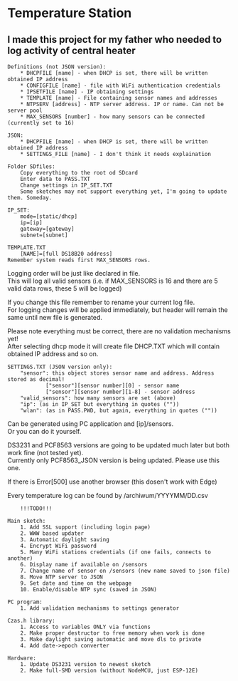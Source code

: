 # Temperature Station  
## I made this project for my father who needed to log activity of central heater  

	Definitions (not JSON version):  
		* DHCPFILE [name] - when DHCP is set, there will be written obtained IP address  
		* CONFIGFILE [name] - file with WiFi authentication credentials  
		* IPSETFILE [name] - IP obtaining settings    
		* TEMPLATE [name] - File containing sensor names and addresses  
		* NTPSERV [address] - NTP server address. IP or name. Can not be server pool  
		* MAX_SENSORS [number] - how many sensors can be connected (currently set to 16)  

	JSON:  
		* DHCPFILE [name] - when DHCP is set, there will be written obtained IP address  
		* SETTINGS_FILE [name] - I don't think it needs explaination  

	Folder SDfiles:  
		Copy everything to the root od SDcard  
		Enter data to PASS.TXT  
		Change settings in IP_SET.TXT  
		Some sketches may not support everything yet, I'm going to update them. Someday.  

	IP_SET:  
		mode=[static/dhcp]  
		ip=[ip]  
		gateway=[gateway]  
		subnet=[subnet]  

	TEMPLATE.TXT  
		[NAME]=[full DS18B20 address]  
	Remember system reads first MAX_SENSORS rows.  

Logging order will be just like declared in file.  
This will log all valid sensors (i.e. if MAX_SENSORS is 16 and there are 5 valid data rows, these 5 will be logged)  

If you change this file remember to rename your current log file.  
For logging changes will be applied immediately, but header will remain the same until new file is generated.  
	
Please note everything must be correct, there are no validation mechanisms yet!  
After selecting dhcp mode it will create file DHCP.TXT which will contain obtained IP address and so on.  

	SETTINGS.TXT (JSON version only):  
		"sensor": this object stores sensor name and address. Address stored as decimal!  
				["sensor"][sensor number][0] - sensor name  
				["sensor"][sensor number][1-8] - sensor address  
		"valid_sensors": how many sensors are set (above)  
		"ip": (as in IP_SET but everything in quotes (""))  
		"wlan": (as in PASS.PWD, but again, everything in quotes (""))  
	
Can be generated using PC application and [ip]/sensors.  
Or you can do it yourself.  

DS3231 and PCF8563 versions are going to be updated much later but both work fine (not tested yet).  
Currently only PCF8563_JSON version is being updated. Please use this one.  

If there is Error[500] use another browser (this dosen't work with Edge)  

Every temperature log can be found by /archiwum/YYYYMM/DD.csv  
	
	
		!!!TODO!!!  

	Main sketch:  
		1. Add SSL support (including login page)  
		2. WWW based updater  
		3. Automatic daylight saving  
		4. Encrypt WiFi password  
		5. Many WiFi stations credentials (if one fails, connects to another)   
		6. Display name if available on /sensors  
		7. Change name of sensor on /sensors (new name saved to json file)  
		8. Move NTP server to JSON  
		9. Set date and time on the webpage  
		10. Enable/disable NTP sync (saved in JSON)  

	PC program:   
		1. Add validation mechanisms to settings generator  

	Czas.h library:  
		1. Access to variables ONLY via functions  
		2. Make proper destructor to free memory when work is done  
		3. Make daylight saving automatic and move dls to private  
		4. Add date->epoch converter

	Hardware:  
		1. Update DS3231 version to newest sketch  
		2. Make full-SMD version (without NodeMCU, just ESP-12E)  
